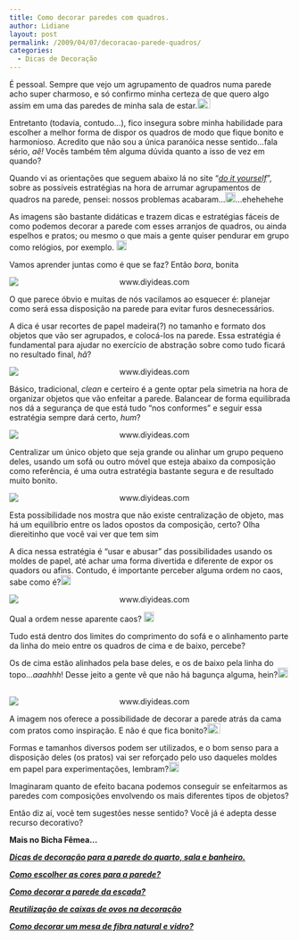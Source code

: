 ```yaml
---
title: Como decorar paredes com quadros.
author: Lidiane
layout: post
permalink: /2009/04/07/decoracao-parede-quadros/
categories:
  - Dicas de Decoração
---
```

É pessoal. Sempre que vejo um agrupamento de quadros numa parede acho super charmoso, e só confirmo minha certeza de que quero algo assim em uma das paredes de minha sala de estar.[<img style="display: inline;" title="clip_image001" src="https://www.trololodemulher.com.br/2009/04/clip-image001-thumb9.gif" alt="clip_image001" width="23" height="18" />](https://www.trololodemulher.com.br/2009/04/clip-image00124.gif)

Entretanto (todavia, contudo…), fico insegura sobre minha habilidade para escolher a melhor forma de dispor os quadros de modo que fique bonito e harmonioso. Acredito que não sou a única paranóica nesse sentido…fala sério, _aê!_ Vocês também têm alguma dúvida quanto a isso de vez em quando?

Quando vi as orientações que seguem abaixo lá no site “_<a href="http://www.diyideas.com/" target="_blank" rel="noopener noreferrer">do it yourself</a>_”,  sobre as possíveis estratégias na hora de arrumar agrupamentos de quadros na parede, pensei: nossos problemas acabaram…[<img style="display: inline;" title="clip_image001[6]" src="https://www.trololodemulher.com.br/2009/04/clip-image0016-thumb5.gif" alt="clip_image001[6]" width="18" height="18" />](https://www.trololodemulher.com.br/2009/04/clip-image00165.gif)…ehehehehe

As imagens são bastante didáticas e trazem dicas e estratégias fáceis de como podemos decorar a parede com esses arranjos de quadros, ou ainda espelhos e pratos; ou mesmo o que mais a gente quiser pendurar em grupo como relógios, por exemplo. [<img style="display: inline;" title="clip_image001[10]" src="https://www.trololodemulher.com.br/2009/04/clip-image00110-thumb1.gif" alt="clip_image001[10]" width="18" height="18" />](https://www.trololodemulher.com.br/2009/04/clip-image001102.gif) 

Vamos aprender juntas como é que se faz? Então _bora_, bonita![<img style="display: inline;" title="clip_image001[8]" src="https://www.trololodemulher.com.br/2009/04/clip-image0018-thumb3.gif" alt="clip_image001[8]" width="18" height="18" />](https://www.trololodemulher.com.br/2009/04/clip-image00183.gif)

<p style="text-align: center;">
  <img class="aligncenter" style="display: block; float: none; margin-left: auto; margin-right: auto;" title="www.diyideas.com" src="http://www.diyideas.com/images/artwork-arranging_1.jpg" alt="www.diyideas.com" />
</p>

O que parece óbvio e muitas de nós vacilamos ao esquecer é: planejar como será essa disposição na parede para evitar furos desnecessários.

A dica é usar recortes de papel madeira(?) no tamanho e formato dos objetos que vão ser agrupados, e colocá-los na parede. Essa estratégia é fundamental para ajudar no exercício de abstração sobre como tudo ficará no resultado final, _hã_?

<p style="text-align: center;">
  <img class="aligncenter" style="display: block; float: none; margin-left: auto; margin-right: auto;" title="www.diyideas.com" src="http://www.diyideas.com/images/artwork-arranging_2.jpg" alt="www.diyideas.com" />
</p>

Básico, tradicional, _clean_ e certeiro é a gente optar pela simetria na hora de organizar objetos que vão enfeitar a parede. Balancear de forma equilibrada nos dá a segurança de que está tudo “nos conformes” e seguir essa estratégia sempre dará certo, _hum_?![<img style="display: inline;" title="clip_image001[12]" src="https://www.trololodemulher.com.br/2009/04/clip-image00112-thumb3.gif" alt="clip_image001[12]" width="18" height="18" />](https://www.trololodemulher.com.br/2009/04/clip-image001124.gif)

<p style="text-align: center;">
  <img class="aligncenter" style="display: block; float: none; margin-left: auto; margin-right: auto;" title="www.diyideas.com" src="http://www.diyideas.com/images/artwork-arranging_3.jpg" alt="www.diyideas.com" />
</p>

Centralizar um único objeto que seja grande ou alinhar um grupo pequeno deles, usando um sofá ou outro móvel que esteja abaixo da composição como referência, é uma outra estratégia bastante segura e de resultado muito bonito.

<p style="text-align: center;">
  <img class="aligncenter" style="display: block; float: none; margin-left: auto; margin-right: auto;" title="www.diyideas.com" src="http://www.diyideas.com/images/artwork-arranging_4.jpg" alt="www.diyideas.com" />
</p>

Esta possibilidade nos mostra que não existe centralização de objeto, mas há um equilíbrio entre os lados opostos da composição, certo? Olha diereitinho que você vai ver que tem sim![<img style="display: inline;" title="clip_image001[14]" src="https://www.trololodemulher.com.br/2009/04/clip-image00114-thumb2.gif" alt="clip_image001[14]" width="23" height="18" />](https://www.trololodemulher.com.br/2009/04/clip-image001142.gif)

A dica nessa estratégia é “usar e abusar” das possibilidades usando os moldes de papel, até achar uma forma divertida e diferente de expor os quadors ou afins. Contudo, é importante perceber alguma ordem no caos, sabe como é?[<img style="display: inline;" title="clip_image001[16]" src="https://www.trololodemulher.com.br/2009/04/clip-image00116-thumb2.gif" alt="clip_image001[16]" width="18" height="18" />](https://www.trololodemulher.com.br/2009/04/clip-image001162.gif)

<p style="text-align: center;">
  <img class="aligncenter" style="display: block; float: none; margin-left: auto; margin-right: auto;" title="www.diyideas.com" src="http://www.diyideas.com/images/artwork-arranging_5.jpg" alt="www.diyideas.com" />
</p>

Qual a ordem nesse aparente caos? [<img style="display: inline;" title="clip_image001[18]" src="https://www.trololodemulher.com.br/2009/04/clip-image00118-thumb2.gif" alt="clip_image001[18]" width="18" height="18" />](https://www.trololodemulher.com.br/2009/04/clip-image001182.gif)

Tudo está dentro dos limites do comprimento do sofá e o alinhamento parte da linha do meio entre os quadros de cima e de baixo, percebe?

Os de cima estão alinhados pela base deles, e os de baixo pela linha do topo…_aaahhh_! Desse jeito a gente vê que não há bagunça alguma, hein?[<img style="display: inline;" title="clip_image001[20]" src="https://www.trololodemulher.com.br/2009/04/clip-image00120-thumb2.gif" alt="clip_image001[20]" width="18" height="18" />](https://www.trololodemulher.com.br/2009/04/clip-image001202.gif)

<p style="text-align: center;">
   <img class="aligncenter" style="display: block; float: none; margin-left: auto; margin-right: auto;" title="www.diyideas.com" src="http://www.diyideas.com/images/artwork-arranging_7.jpg" alt="www.diyideas.com" />
</p>

A imagem nos oferece a possibilidade de decorar a parede atrás da cama com pratos como inspiração. E não é que fica bonito?[<img style="display: inline;" title="clip_image001[24]" src="https://www.trololodemulher.com.br/2009/04/clip-image00124-thumb.gif" alt="clip_image001[24]" width="23" height="18" />](https://www.trololodemulher.com.br/2009/04/clip-image001241.gif)

Formas e tamanhos diversos podem ser utilizados, e o bom senso para a disposição deles (os pratos) vai ser reforçado pelo uso daqueles moldes em papel para experimentações, lembram?[<img style="display: inline;" title="clip_image001[22]" src="https://www.trololodemulher.com.br/2009/04/clip-image00122-thumb2.gif" alt="clip_image001[22]" width="18" height="18" />](https://www.trololodemulher.com.br/2009/04/clip-image001222.gif)

Imaginaram quanto de efeito bacana podemos conseguir se enfeitarmos as paredes com composições envolvendo os mais diferentes tipos de objetos?

<span>Então diz aí, você tem sugestões nesse sentido? Você já é adepta desse recurso decorativo?</span>

<span><strong>Mais no Bicha Fêmea&#8230;</strong></span>

<span><strong><em><a href="http://www.trololodemulher.com.br/2009/07/13/alternativas-que-podem-transformar-sua-parede/" target="_self">Dicas de decoração para a parede do quarto, sala e banheiro.</a></em></strong></span>

<span><strong><em><a href="http://www.trololodemulher.com.br/2010/05/31/cores-para-parede/" target="_self">Como escolher as cores para a parede?</a></em></strong></span>

<span><strong><em><a href="http://www.trololodemulher.com.br/2010/05/24/como-decorar-parede-escada/" target="_self">Como decorar a parede da escada?</a></em></strong></span>

<span><strong><em><a href="http://www.trololodemulher.com.br/2010/01/04/caixas-ovos-decorao/" target="_self">Reutilização de caixas de ovos na decoração</a></em></strong></span>

<span><strong><em><a href="http://www.trololodemulher.com.br/2009/11/24/mesa-fibra-natural-e-vidro/" target="_self">Como decorar um mesa de fibra natural e vidro?</a></em></strong></span>